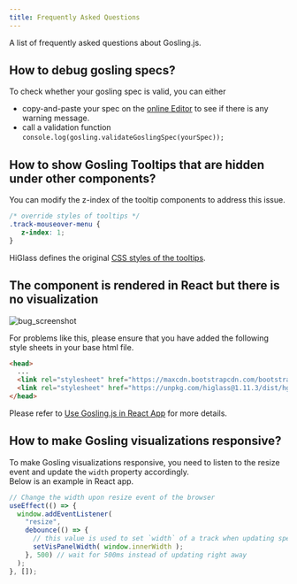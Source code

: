 ```yaml
---
title: Frequently Asked Questions
---
```


A list of frequently asked questions about Gosling.js.

## How to debug gosling specs?

To check whether your gosling spec is valid, you can either
- copy-and-paste your spec on the [online Editor](http://gosling.js.org) to see if there is any warning message.
- call a validation function `console.log(gosling.validateGoslingSpec(yourSpec));`

## How to show Gosling Tooltips that are hidden under other components?
You can modify the z-index of the tooltip components to address this issue.

```css
/* override styles of tooltips */
.track-mouseover-menu {
   z-index: 1;
}
```
HiGlass defines the original [CSS styles of the tooltips](https://github.com/higlass/higlass/blob/54f5aae61d3474f9e868621228270f0c90ef9343/app/styles/HiGlass.module.scss#L54).


## The component is rendered in React but there is no visualization

<img src="https://user-images.githubusercontent.com/44389194/136196719-abefef53-49e0-4ea5-8dae-a438fa6d5f33.png" alt="bug_screenshot"/>

For problems like this, please ensure that you have added the following style sheets in your base html file.

```html
<head>
  ...
  <link rel="stylesheet" href="https://maxcdn.bootstrapcdn.com/bootstrap/3.3.7/css/bootstrap.min.css">
  <link rel="stylesheet" href="https://unpkg.com/higlass@1.11.3/dist/hglib.css">
</head>
```
Please refer to [Use Gosling.js in React App](http://gosling-lang.org/docs/#use-goslingjs-in-react-app) for more details.

## How to make Gosling visualizations responsive?

To make Gosling visualizations responsive, you need to listen to the resize event and update the `width` property accordingly.  
Below is an example in React app.

```javascript
// Change the width upon resize event of the browser
useEffect(() => {
  window.addEventListener(
    "resize",
    debounce(() => {
      // this value is used to set `width` of a track when updating spec
      setVisPanelWidth( window.innerWidth ); 
    }, 500) // wait for 500ms instead of updating right away
  );
}, []);
```
